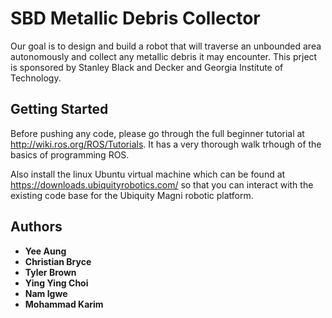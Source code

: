 # SBD Metallic Debris Collector

Our goal is to design and build a robot that will traverse an unbounded area
autonomously and collect any metallic debris it may encounter. This prject is
sponsored by Stanley Black and Decker and Georgia Institute of Technology.

## Getting Started

Before pushing any code, please go through the full beginner tutorial at
http://wiki.ros.org/ROS/Tutorials. It has a very thorough walk trhough of the
basics of programming ROS.

Also install the linux Ubuntu virtual machine which can be found at
https://downloads.ubiquityrobotics.com/ so that you can interact with the
existing code base for the Ubiquity Magni robotic platform.


## Authors

 * **Yee Aung**
 * **Christian Bryce**
 * **Tyler Brown**
 * **Ying Ying Choi**
 * **Nam Igwe**
 * **Mohammad Karim**